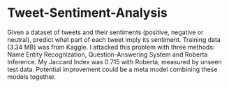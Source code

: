 # Tweet-Sentiment-Analysis
Given a dataset of tweets and their sentiments (positive, negative or neutral), predict what part of each tweet imply its sentiment. Training data (3.34 MB) was from Kaggle. I attacked this problem with three methods: Name Entity Recognization, Question-Answering System and Roberta Inference. My Jaccard Index was 0.715 with Roberta, measured by unseen test data. Potential improvement could be a meta model combining these models together.

